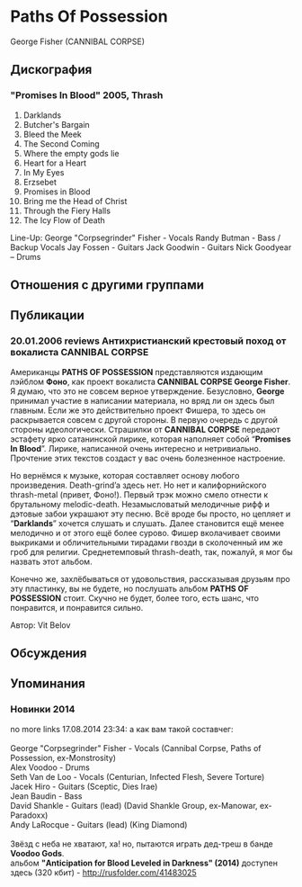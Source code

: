 # Paths Of Possession

George Fisher (CANNIBAL CORPSE)

## Дискография

### "Promises In Blood" 2005, Thrash

1. Darklands 
2. Butcher's Bargain 
3. Bleed the Meek 
4. The Second Coming 
5. Where the empty gods lie 
6. Heart for a Heart 
7. In My Eyes 
8. Erzsebet 
9. Promises in Blood 
10. Bring me the Head of Christ 
11. Through the Fiery Halls 
12. The Icy Flow of Death 

Line-Up: 
George "Corpsegrinder" Fisher - Vocals 
Randy Butman - Bass / Backup Vocals 
Jay Fossen - Guitars 
Jack Goodwin - Guitars 
Nick Goodyear – Drums


## Отношения с другими группами


## Публикации

### 20.01.2006 reviews Антихристианский крестовый поход от вокалиста CANNIBAL CORPSE

<P>Американцы <STRONG>PATHS OF POSSESSION</STRONG> представляются издающим лэйблом <STRONG>Фоно</STRONG>, как проект вокалиста<STRONG> CANNIBAL CORPSE George Fisher</STRONG>. Я думаю, что это не совсем верное утверждение. Безусловно, <STRONG>George</STRONG> принимал участие в написании материала, но вряд ли он здесь был главным. Если же это действительно проект Фишера, то здесь он раскрывается совсем с другой стороны. В первую очередь с другой стороны идеологически. Страшилки от <STRONG>CANNIBAL CORPSE</STRONG> передают эстафету ярко сатанинской лирике, которая наполняет собой “<STRONG>Promises In Blood</STRONG>”. Лирике, написанной очень интересно и нетривиально. Прочтение этих текстов создаст у вас очень болезненное настроение.</P>
<P>Но вернёмся к музыке, которая составляет основу любого произведения. Death-grind’a здесь нет. Но нет и калифорнийского thrash-metal (привет, Фоно!). Первый трэк можно смело отнести к брутальному melodic-death. Незамысловатый мелодичные рифф и дэтовые забои украшают эту песню. Всё вроде бы просто, но цепляет и “<STRONG>Darklands</STRONG>” хочется слушать и слушать. Далее становится ещё менее мелодично и от этого ещё более сурово. Фишер вколачивает своими выкриками и обличительными тирадами гвозди в сколоченный им же гроб для религии. Среднетемповый thrash-death, так, пожалуй, я мог бы назвать этот альбом.</P>
<P>Конечно же, захлёбываться от удовольствия, рассказывая друзьям про эту пластинку, вы не будете, но послушать альбом <STRONG>PATHS OF POSSESSION</STRONG> стоит. Скучно не будет, более того, есть шанс, что понравится, и понравится сильно.</P>
Автор: Vit Belov


## Обсуждения


## Упоминания

### Новинки 2014

no more links 17.08.2014 23:34:
а как вам такой составчег:<BR><BR>George "Corpsegrinder" Fisher - Vocals (Cannibal Corpse, Paths of Possession, ex-Monstrosity)<BR>Alex Voodoo - Drums<BR>Seth Van de Loo - Vocals (Centurian, Infected Flesh, Severe Torture)<BR>Jacek Hiro - Guitars (Sceptic, Dies Irae)<BR>Jean Baudin - Bass<BR>David Shankle - Guitars (lead) (David Shankle Group, ex-Manowar, ex-Paradoxx)<BR>Andy LaRocque - Guitars (lead) (King Diamond)<BR><BR>Звёзд с неба не хватают, ха! но, пытаются играть дед-треш в банде <B>Voodoo Gods</B>.<BR>альбом <B>"Anticipation for Blood Leveled in Darkness" (2014)</B> доступен здесь (320 кбит) - <A HREF="http://rusfolder.com/41483025" TARGET="_blank">http://rusfolder.com/41483025</A>

